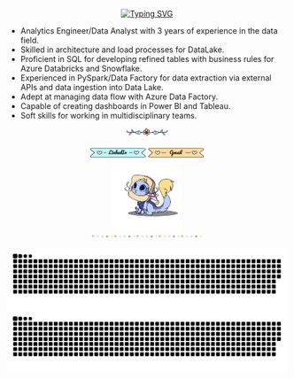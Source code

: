<div align="center">
 
[![Typing SVG](https://readme-typing-svg.herokuapp.com?font=Righteous&pause=1000&color=F090BB&center=true&vCenter=true&random=false&width=435&lines=Hi%2C+I'm+Sicilia!+;Analytics+Engineer+and+Data+Analyst)](https://git.io/typing-svg)

</div>

- Analytics Engineer/Data Analyst with 3 years of experience in the data field.
- Skilled in architecture and load processes for DataLake.
- Proficient in SQL for developing refined tables with business rules for Azure Databricks and Snowflake.
- Experienced in PySpark/Data Factory for data extraction via external APIs and data ingestion into Data Lake.
- Adept at managing data flow with Azure Data Factory.
- Capable of creating dashboards in Power BI and Tableau.
- Soft skills for working in multidisciplinary teams.

<div align="center">
<a href="https://github.com/Sissaz"><img width="15%" src="https://github.com/Sissaz/imagem/blob/main/divisor.png?raw=true" /></a>
</div>

<div align="center">
<br>
<a href="https://www.linkedin.com/in/Siciliag" target="_blank"><img width="20%" src="https://github.com/Sissaz/imagem/blob/main/linkedins.png?raw=true"></a> 
<a href="mailto:siciiliagiacomazza@gmail.com"><img width="20%" src="https://github.com/Sissaz/imagem/blob/main/gmail.png?raw=true"></a>
<br />

<div align="center"> 
<a href="https://github.com/Sissaz"><img width="25%" src="https://github.com/Sissaz/imagem/blob/main/yuumi.png?raw=true" /></a>
</div>
<div align="center"> 
<a href="https://github.com/Sissaz"><img width="40%" src="https://github.com/Sissaz/imagem/blob/main/dots.png?raw=true" /></a>
</div> 

<div align="center">
 
![snake gif](https://raw.githubusercontent.com/Sissaz/Sissaz/output/github-contribution-grid-snake-sissa.svg#gh-dark-mode-only)
![snake gif](https://raw.githubusercontent.com/Sissaz/Sissaz/output/github-contribution-grid-snake-sissa-white.svg#gh-light-mode-only)
  
</div>
